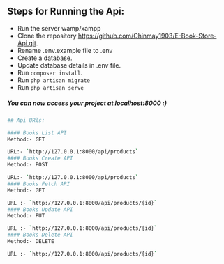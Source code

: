 ## Steps for Running the Api:
- Run the server wamp/xampp
- Clone the repository https://github.com/Chinmay1903/E-Book-Store-Api.git.
- Rename .env.example file to .env 
- Create a database.
- Update database details in .env file.
- Run `composer install`.
- Run `php artisan migrate`
- Run `php artisan serve`

##### You can now access your project at localhost:8000 :)

```sh
## Api URls:

#### Books List API
Method:- GET

URL:- `http://127.0.0.1:8000/api/products`
#### Books Create API
Method:- POST

URL:- `http://127.0.0.1:8000/api/products`
#### Books Fetch API
Method:- GET

URL :- `http://127.0.0.1:8000/api/products/{id}`
#### Books Update API
Method:- PUT

URL :- `http://127.0.0.1:8000/api/products/{id}`
#### Books Delete API
Method:- DELETE

URL :- `http://127.0.0.1:8000/api/products/{id}`
```
